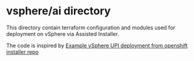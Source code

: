 # vsphere/ai directory

This directory contain terraform configuration and modules used for deployment
on vSphere via Assisted Installer.

The code is inspired by
[Example vSphere UPI deployment from openshift installer repo](https://github.com/openshift/installer/tree/master/upi/vsphere)
